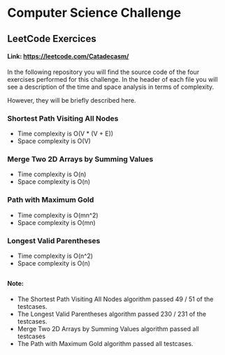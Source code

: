# Computer Science Challenge 
## LeetCode Exercices 
#### Link: https://leetcode.com/Catadecasm/


In the following repository you will find the source code of the four exercises performed for this challenge. In the header of each file you will see a description of the time and space analysis in terms of complexity.

However, they will be briefly described here.


### Shortest Path Visiting All Nodes

- Time complexity is O(V * (V + E))
- Space complexity is O(V)

### Merge Two 2D Arrays by Summing Values

- Time complexity is O(n)
- Space complexity is O(n)

### Path with Maximum Gold

- Time complexity is O(mn^2)
- Space complexity is O(mn)

### Longest Valid Parentheses

- Time complexity is O(n^2)
- Space complexity is O(n)

##

#### Note: 
- The Shortest Path Visiting All Nodes algorithm passed 49 / 51 of the testcases.
- The Longest Valid Parentheses algorithm passed 230 / 231 of the testcases.
- Merge Two 2D Arrays by Summing Values algorithm passed all testcases
- The Path with Maximum Gold algorithm passed all testcases.
